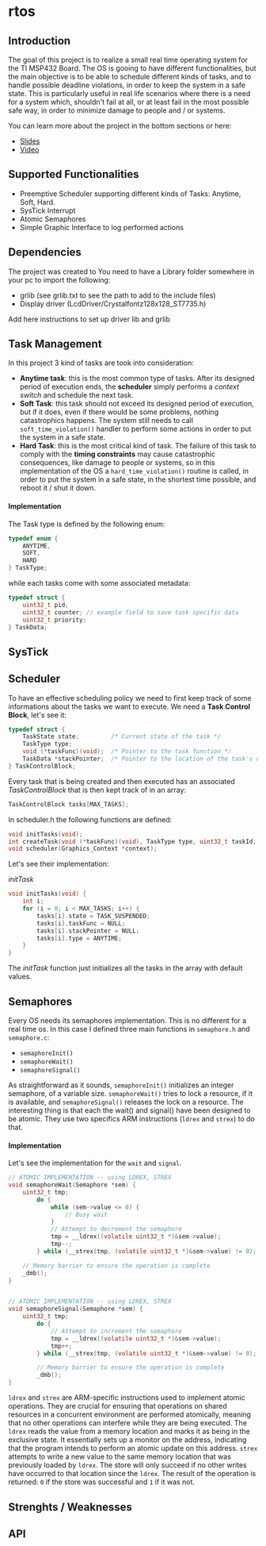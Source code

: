 # rtos
## Introduction
The goal of this project is to realize a small real time operating system for the TI MSP432 Board. The OS is gooing to have different functionalities, but the main objective is to be able to schedule different kinds of tasks, and to handle possible deadline violations, in order to keep the system in a safe state.
This is particularly useful in real life scenarios where there is a need for a system which, shouldn't fail at all, or at least fail in the most possible safe way, in order to minimize damage to people and / or systems.

You can learn more about the project in the bottom sections or here:
- [Slides](https://docs.google.com/presentation/d/16vshX_lLkxlfwivdsLFULtBsFXNq85jy/edit?usp=sharing&ouid=106026534246401659524&rtpof=true&sd=true)
- [Video](https://drive.google.com/file/d/1aUVh2lWh8voPJnwf7upPIvv_GKgKVdRo/view?usp=sharing)

## Supported Functionalities
- Preemptive Scheduler supporting different kinds of Tasks: Anytime, Soft, Hard.
- SysTick Interrupt
- Atomic Semaphores
- Simple Graphic Interface to log performed actions

## Dependencies
The project was created to 
You need to have a Library folder somewhere in your pc to import the following:
- grlib (see grlib.txt to see the path to add to the include files)
- Display driver (LcdDriver/Crystalfontz128x128_ST7735.h)

Add here instructions to set up driver lib and grlib 

## Task Management
In this project 3 kind of tasks are took into consideration:
- **Anytime task**: this is the most common type of tasks. After its designed period of execution ends, the **scheduler** simply performs a _context switch_ and schedule the next task.
- **Soft Task**: this task should not exceed its designed period of execution, but if it does, even if there would be some problems, nothing catastrophics happens. The system still needs to call ```soft_time_violation()``` handler to perform some actions in order to put the system in a safe state.
- **Hard Task**: this is the most critical kind of task. The failure of this task to comply with the **timing constraints** may cause catastrophic consequences, like damage to people or systems, so in this implementation of the OS a ```hard_time_violation()``` routine is called, in order to put the system in a safe state, in the shortest time possible, and reboot it / shut it down.

#### Implementation
The Task type is defined by the following enum:

```c
typedef enum {
    ANYTIME,
    SOFT,
    HARD
} TaskType;
```
while each tasks come with some associated metadata:
```c
typedef struct {
    uint32_t pid;
    uint32_t counter; // example field to save task specific data
    uint32_t priority;
} TaskData;
```
## SysTick
## Scheduler
To have an effective scheduling policy we need to first keep track of some informations about the tasks we want to execute. We need a **Task Control Block**, let's see it:

```C
typedef struct {
    TaskState state;         /* Current state of the task */
    TaskType type;
    void (*taskFunc)(void);  /* Pointer to the task function */
    TaskData *stackPointer;  /* Pointer to the location of the task's data in the stack */
} TaskControlBlock;
```

Every task that is being created and then executed has an associated _TaskControlBlock_ that is then kept track of in an array:
```C
TaskControlBlock tasks[MAX_TASKS];
```

In scheduler.h the following functions are defined:
```C
void initTasks(void);
int createTask(void (*taskFunc)(void), TaskType type, uint32_t taskId, uint32_t pid, uint32_t priority);
void scheduler(Graphics_Context *context);
```

Let's see their implementation:

_initTask_
```C
void initTasks(void) {
    int i;
    for (i = 0; i < MAX_TASKS; i++) {
        tasks[i].state = TASK_SUSPENDED;
        tasks[i].taskFunc = NULL;
        tasks[i].stackPointer = NULL;
        tasks[i].type = ANYTIME;
    }
}
```

The _initTask_ function just initializes all the tasks in the array with default values.




## Semaphores
Every OS needs its semaphores implementation. This is no different for a real time os. In this case I defined three main functions in ```semaphore.h``` and ```semaphore.c```:
- ``` semaphoreInit() ```
- ``` semaphoreWait() ```
- ``` semaphoreSignal() ```

As straightforward as it sounds, ```semaphoreInit()``` initializes an integer semaphore, of a variable size. ```semaphoreWait()``` tries to lock a resource, if it is available, and ```semaphoreSignal()``` releases the lock on a resource.
The interesting thing is that each the wait() and signal() have been designed to be atomic. They use two specifics ARM instructions (```ldrex``` and ```strex```) to do that.

#### Implementation

Let's see the implementation for the ```wait``` and ```signal```.

```C
// ATOMIC IMPLEMENTATION -- using LDREX, STREX
void semaphoreWait(Semaphore *sem) {
    uint32_t tmp;
        do {
            while (sem->value <= 0) {
                // Busy wait
            }
            // Attempt to decrement the semaphore
            tmp = __ldrex((volatile uint32_t *)&sem->value);
            tmp--;
        } while (__strex(tmp, (volatile uint32_t *)&sem->value) != 0);

    // Memory barrier to ensure the operation is complete
    _dmb();
}


// ATOMIC IMPLEMENTATION -- using LDREX, STREX
void semaphoreSignal(Semaphore *sem) {
    uint32_t tmp;
        do {
            // Attempt to increment the semaphore
            tmp = __ldrex((volatile uint32_t *)&sem->value);
            tmp++;
        } while (__strex(tmp, (volatile uint32_t *)&sem->value) != 0);

        // Memory barrier to ensure the operation is complete
        _dmb();
}
```

```ldrex``` and ```strex``` are ARM-specific instructions used to implement atomic operations. They are crucial for ensuring that operations on shared resources in a concurrent environment are performed atomically, meaning that no other operations can interfere while they are being executed.
The ```ldrex``` reads the value from a memory location and marks it as being in the exclusive state. It essentially sets up a monitor on the address, indicating that the program intends to perform an atomic update on this address. ```strex``` attempts to write a new value to the same memory location that was previously loaded by ```ldrex```. The store will only succeed if no other writes have occurred to that location since the ```ldrex```. The result of the operation is returned: ```0``` if the store was successful and ```1``` if it was not.

## Strenghts / Weaknesses

## API

